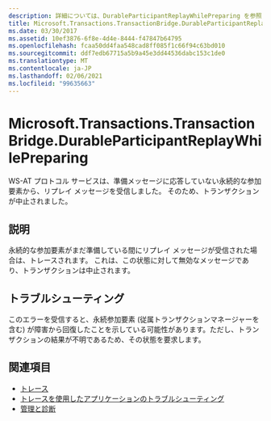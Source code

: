 ```yaml
---
description: 詳細については、DurableParticipantReplayWhilePreparing を参照してください。
title: Microsoft.Transactions.TransactionBridge.DurableParticipantReplayWhilePreparing
ms.date: 03/30/2017
ms.assetid: 10ef3876-6f8e-4d4e-8444-f47847b64795
ms.openlocfilehash: fcaa50dd4faa548cad8ff085f1c66f94c63bd010
ms.sourcegitcommit: ddf7edb67715a5b9a45e3dd44536dabc153c1de0
ms.translationtype: MT
ms.contentlocale: ja-JP
ms.lasthandoff: 02/06/2021
ms.locfileid: "99635663"
---
```

# <a name="microsofttransactionstransactionbridgedurableparticipantreplaywhilepreparing"></a>Microsoft.Transactions.TransactionBridge.DurableParticipantReplayWhilePreparing

WS-AT プロトコル サービスは、準備メッセージに応答していない永続的な参加要素から、リプレイ メッセージを受信しました。 そのため、トランザクションが中止されました。  
  
## <a name="description"></a>説明  

 永続的な参加要素がまだ準備している間にリプレイ メッセージが受信された場合は、トレースされます。 これは、この状態に対して無効なメッセージであり、トランザクションは中止されます。  
  
## <a name="troubleshooting"></a>トラブルシューティング

このエラーを受信すると、永続参加要素 (従属トランザクションマネージャーを含む) が障害から回復したことを示している可能性があります。ただし、トランザクションの結果が不明であるため、その状態を要求します。  
  
## <a name="see-also"></a>関連項目

- [トレース](index.md)
- [トレースを使用したアプリケーションのトラブルシューティング](using-tracing-to-troubleshoot-your-application.md)
- [管理と診断](../index.md)
